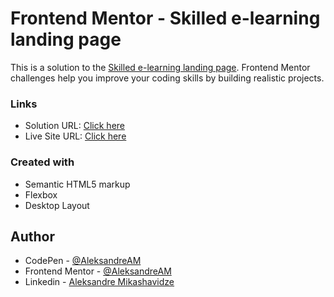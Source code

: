 # Frontend Mentor - Skilled e-learning landing page

This is a solution to the [Skilled e-learning landing page](https://www.frontendmentor.io/challenges/skilled-elearning-landing-page-S1ObDrZ8q). Frontend Mentor challenges help you improve your coding skills by building realistic projects.

### Links

- Solution URL: [Click here](https://www.frontendmentor.io/challenges/skilled-elearning-landing-page-S1ObDrZ8q)
- Live Site URL: [Click here](https://starlit-torrone-3fc6e2.netlify.app/)

### Created with

- Semantic HTML5 markup
- Flexbox
- Desktop Layout

## Author

- CodePen - [@AleksandreAM](https://codepen.io/AleksandreAM)
- Frontend Mentor - [@AleksandreAM](https://www.frontendmentor.io/profile/AleksandreAM)
- Linkedin - [Aleksandre Mikashavidze](https://www.linkedin.com/in/aleksandre-mikashavidze-a63bb31a9/)
